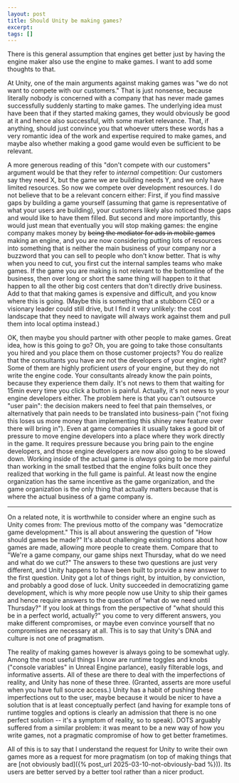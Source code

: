 ```yaml
---
layout: post
title: Should Unity be making games?
excerpt:
tags: []
---
```


There is this general assumption that engines get better just by having the engine maker also use the engine to make games. I want to add some thoughts to that.

At Unity, one of the main arguments against making games was "we do not want to compete with our customers." That is just nonsense, because literally nobody is concerned with a company that has never made games successfully suddenly starting to make games. The underlying idea must have been that if they started making games, they would obviously be good at it and hence also successful, with some market relevance. That, if anything, should just convince you that whoever utters these words has a very romantic idea of the work and expertise required to make games, and maybe also whether making a good game would even be sufficient to be relevant.

A more generous reading of this "don't compete with our customers" argument would be that they refer to _internal_ competition: Our customers say they need X, but the game we are building needs Y, and we only have limited resources. So now we compete over development resources. I do not believe that to be a relevant concern either: First, if you find massive gaps by building a game yourself (assuming that game is representative of what your users are building), your customers likely also noticed those gaps and would like to have them filled. But second and more importantly, this would just mean that eventually you will stop making games: the engine company makes money by ~~being the mediator for ads in mobile games~~ making an engine, and you are now considering putting lots of resources into something that is neither the main business of your company nor a buzzword that you can sell to people who don't know better. That is why when you need to cut, you first cut the internal samples teams who make games. If the game you are making is not relevant to the bottomline of the business, then over long or short the same thing will happen to it that happen to all the other big cost centers that don't directly drive business. Add to that that making games is expensive and difficult, and you know where this is going. (Maybe this is something that a stubborn CEO or a visionary leader could still drive, but I find it very unlikely: the cost landscape that they need to navigate will always work against them and pull them into local optima instead.)

OK, then maybe you should partner with other people to make games. Great idea, how is this going to go? Oh, you are going to take those consultants you hired and you place them on those customer projects? You do realize that the consultants you have are not the developers of your engine, right? Some of them are highly proficient _users_ of your engine, but they do not write the engine code. Your consultants already know the pain points, because they experience them daily. It's not news to them that waiting for 15min every time you click a button is painful. Actually, it's not news to your engine developers either. The problem here is that you can't outsource "user pain": the decision makers need to feel that pain themselves, or alternatively that pain needs to be translated into business-pain ("not fixing this loses us more money than implementing this shiney new feature over there will bring in"). Even at game companies it usually takes a good bit of pressure to move engine developers into a place where they work directly in the game. It requires pressure because you bring pain to the engine developers, and those engine developers are now also going to be slowed down. Working inside of the actual game is _always_ going to be more painful than working in the small testbed that the engine folks built once they realized that working in the full game is painful. At least now the engine organization has the same incentive as the game organization, and the game organization is the only thing that actually matters because that is where the actual business of a game company is.

---

On a related note, it is worthwhile to consider where an engine such as Unity comes from: The previous motto of the company was "democratize game development." This is all about answering the question of "How should games be made?" It's about challenging existing notions about how games are made, allowing more people to create them. Compare that to "We're a game company, our game ships next Thursday, what do we need and what do we cut?" The answers to these two questions are just very different, and Unity happens to have been built to provide a new answer to the first question. Unity got a lot of things right, by intuition, by conviction, and probably a good dose of luck. Unity succeeded in democratizing game development, which is why more people now use Unity to ship their games and hence require answers to the question of "what do we need until Thursday?" If you look at things from the perspective of "what should this be in a perfect world, actually?" you come to very different answers, you make different compromises, or maybe even convince yourself that no compromises are necessary at all. This is to say that Unity's DNA and culture is not one of pragmatism.

The reality of making games however is always going to be somewhat ugly. Among the most useful things I know are runtime toggles and knobs ("console variables" in Unreal Engine parlance), easily filterable logs, and informative asserts. All of these are there to deal with the imperfections of reality, and Unity has none of these three. (Granted, asserts are more useful when you have full source access.) Unity has a habit of pushing these imperfections out to the user, maybe because it would be nicer to have a solution that is at least conceptually perfect (and having for example tons of runtime toggles and options is clearly an admission that there is no one perfect solution -- it's a symptom of reality, so to speak). DOTS arguably suffered from a similar problem: it was meant to be a new way of how you write games, not a pragmatic compromise of how to get better frametimes.

All of this is to say that I understand the request for Unity to write their own games more as a request for more pragmatism (on top of making things that are [not obviously bad]({% post_url 2025-03-10-not-obviously-bad %})). Its users are better served by a better tool rather than a nicer product.
